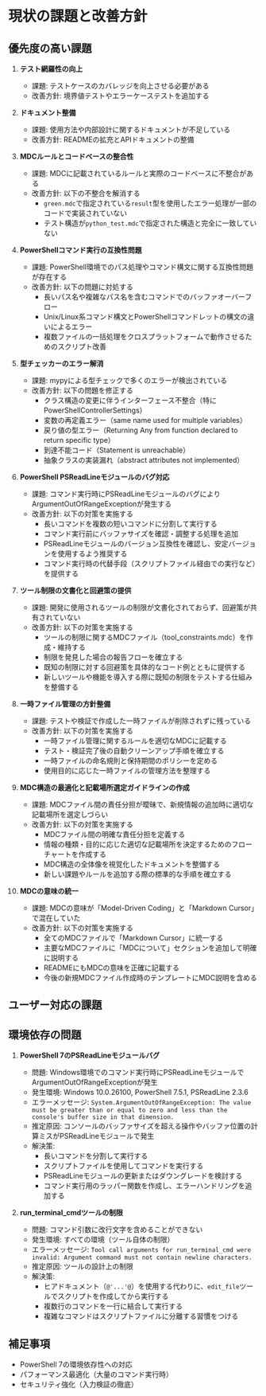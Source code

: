 # 現状の課題と改善方針

## 優先度の高い課題

1. **テスト網羅性の向上**
   - 課題: テストケースのカバレッジを向上させる必要がある
   - 改善方針: 境界値テストやエラーケーステストを追加する

2. **ドキュメント整備**
   - 課題: 使用方法や内部設計に関するドキュメントが不足している
   - 改善方針: READMEの拡充とAPIドキュメントの整備

3. **MDCルールとコードベースの整合性**
   - 課題: MDCに記載されているルールと実際のコードベースに不整合がある
   - 改善方針: 以下の不整合を解消する
     - `green.mdc`で指定されている`result`型を使用したエラー処理が一部のコードで実装されていない
     - テスト構造が`python_test.mdc`で指定された構造と完全に一致していない

4. **PowerShellコマンド実行の互換性問題**
   - 課題: PowerShell環境でのパス処理やコマンド構文に関する互換性問題が存在する
   - 改善方針: 以下の問題に対処する
     - 長いパス名や複雑なパス名を含むコマンドでのバッファオーバーフロー
     - Unix/Linux系コマンド構文とPowerShellコマンドレットの構文の違いによるエラー
     - 複数ファイルの一括処理をクロスプラットフォームで動作させるためのスクリプト改善

5. **型チェッカーのエラー解消**
   - 課題: mypyによる型チェックで多くのエラーが検出されている
   - 改善方針: 以下の問題を修正する
     - クラス構造の変更に伴うインターフェース不整合（特にPowerShellControllerSettings）
     - 変数の再定義エラー（same name used for multiple variables）
     - 戻り値の型エラー（Returning Any from function declared to return specific type）
     - 到達不能コード（Statement is unreachable）
     - 抽象クラスの実装漏れ（abstract attributes not implemented）

6. **PowerShell PSReadLineモジュールのバグ対応**
   - 課題: コマンド実行時にPSReadLineモジュールのバグによりArgumentOutOfRangeExceptionが発生する
   - 改善方針: 以下の対策を実施する
     - 長いコマンドを複数の短いコマンドに分割して実行する
     - コマンド実行前にバッファサイズを確認・調整する処理を追加
     - PSReadLineモジュールのバージョン互換性を確認し、安定バージョンを使用するよう推奨する
     - コマンド実行時の代替手段（スクリプトファイル経由での実行など）を提供する

7. **ツール制限の文書化と回避策の提供**
   - 課題: 開発に使用されるツールの制限が文書化されておらず、回避策が共有されていない
   - 改善方針: 以下の対策を実施する
     - ツールの制限に関するMDCファイル（tool_constraints.mdc）を作成・維持する
     - 制限を発見した場合の報告フローを確立する
     - 既知の制限に対する回避策を具体的なコード例とともに提供する
     - 新しいツールや機能を導入する際に既知の制限をテストする仕組みを整備する

8. **一時ファイル管理の方針整備**
   - 課題: テストや検証で作成した一時ファイルが削除されずに残っている
   - 改善方針: 以下の対策を実施する
     - 一時ファイル管理に関するルールを適切なMDCに記載する
     - テスト・検証完了後の自動クリーンアップ手順を確立する
     - 一時ファイルの命名規則と保持期間のポリシーを定める
     - 使用目的に応じた一時ファイルの管理方法を整理する

9. **MDC構造の最適化と記載場所選定ガイドラインの作成**
   - 課題: MDCファイル間の責任分担が曖昧で、新規情報の追加時に適切な記載場所を選定しづらい
   - 改善方針: 以下の対策を実施する
     - MDCファイル間の明確な責任分担を定義する
     - 情報の種類・目的に応じた適切な記載場所を決定するためのフローチャートを作成する
     - MDC構造の全体像を視覚化したドキュメントを整備する
     - 新しい課題やルールを追加する際の標準的な手順を確立する

10. **MDCの意味の統一**
    - 課題: MDCの意味が「Model-Driven Coding」と「Markdown Cursor」で混在していた
    - 改善方針: 以下の対策を実施する
      - 全てのMDCファイルで「Markdown Cursor」に統一する
      - 主要なMDCファイルに「MDCについて」セクションを追加して明確に説明する
      - READMEにもMDCの意味を正確に記載する
      - 今後の新規MDCファイル作成時のテンプレートにMDC説明を含める

## ユーザー対応の課題

## 環境依存の問題

1. **PowerShell 7のPSReadLineモジュールバグ**
   - 問題: Windows環境でのコマンド実行時にPSReadLineモジュールでArgumentOutOfRangeExceptionが発生
   - 発生環境: Windows 10.0.26100, PowerShell 7.5.1, PSReadLine 2.3.6
   - エラーメッセージ: `System.ArgumentOutOfRangeException: The value must be greater than or equal to zero and less than the console's buffer size in that dimension.`
   - 推定原因: コンソールのバッファサイズを超える操作やバッファ位置の計算ミスがPSReadLineモジュールで発生
   - 解決策:
     - 長いコマンドを分割して実行する
     - スクリプトファイルを使用してコマンドを実行する
     - PSReadLineモジュールの更新またはダウングレードを検討する
     - コマンド実行用のラッパー関数を作成し、エラーハンドリングを追加する

2. **run_terminal_cmdツールの制限**
   - 問題: コマンド引数に改行文字を含めることができない
   - 発生環境: すべての環境（ツール自体の制限）
   - エラーメッセージ: `Tool call arguments for run_terminal_cmd were invalid: Argument command must not contain newline characters.`
   - 推定原因: ツールの設計上の制限
   - 解決策:
     - ヒアドキュメント（`@'...'@`）を使用する代わりに、`edit_file`ツールでスクリプトを作成してから実行する
     - 複数行のコマンドを一行に結合して実行する
     - 複雑なコマンドはスクリプトファイルに分離する習慣をつける

## 補足事項

- PowerShell 7の環境依存性への対応
- パフォーマンス最適化（大量のコマンド実行時）
- セキュリティ強化（入力検証の徹底） 